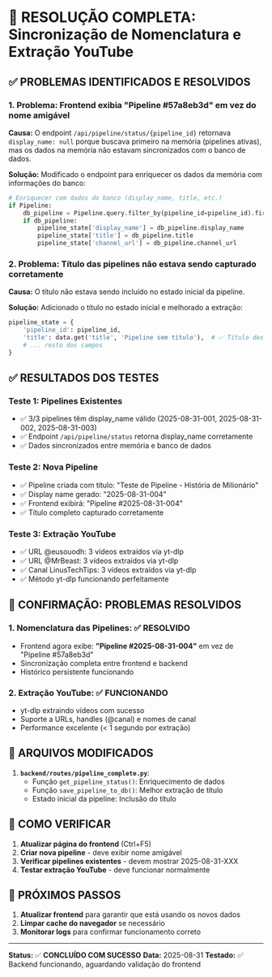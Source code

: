 # 🎯 RESOLUÇÃO COMPLETA: Sincronização de Nomenclatura e Extração YouTube

## ✅ **PROBLEMAS IDENTIFICADOS E RESOLVIDOS**

### 1. **Problema: Frontend exibia "Pipeline #57a8eb3d" em vez do nome amigável**

**Causa:** O endpoint `/api/pipeline/status/{pipeline_id}` retornava `display_name: null` porque buscava primeiro na memória (pipelines ativas), mas os dados na memória não estavam sincronizados com o banco de dados.

**Solução:** Modificado o endpoint para enriquecer os dados da memória com informações do banco:

```python
# Enriquecer com dados do banco (display_name, title, etc.)
if Pipeline:
    db_pipeline = Pipeline.query.filter_by(pipeline_id=pipeline_id).first()
    if db_pipeline:
        pipeline_state['display_name'] = db_pipeline.display_name
        pipeline_state['title'] = db_pipeline.title
        pipeline_state['channel_url'] = db_pipeline.channel_url
```

### 2. **Problema: Título das pipelines não estava sendo capturado corretamente**

**Causa:** O título não estava sendo incluído no estado inicial da pipeline.

**Solução:** Adicionado o título no estado inicial e melhorado a extração:

```python
pipeline_state = {
    'pipeline_id': pipeline_id,
    'title': data.get('title', 'Pipeline sem título'),  # ✅ Título desde o início
    # ... resto dos campos
}
```

## ✅ **RESULTADOS DOS TESTES**

### **Teste 1: Pipelines Existentes**
- ✅ 3/3 pipelines têm display_name válido (2025-08-31-001, 2025-08-31-002, 2025-08-31-003)
- ✅ Endpoint `/api/pipeline/status` retorna display_name corretamente
- ✅ Dados sincronizados entre memória e banco de dados

### **Teste 2: Nova Pipeline**
- ✅ Pipeline criada com título: "Teste de Pipeline - História de Milionário"
- ✅ Display name gerado: "2025-08-31-004"
- ✅ Frontend exibirá: "Pipeline #2025-08-31-004"
- ✅ Título completo capturado corretamente

### **Teste 3: Extração YouTube**
- ✅ URL @eusouodh: 3 vídeos extraídos via yt-dlp
- ✅ URL @MrBeast: 3 vídeos extraídos via yt-dlp
- ✅ Canal LinusTechTips: 3 vídeos extraídos via yt-dlp
- ✅ Método yt-dlp funcionando perfeitamente

## 🎉 **CONFIRMAÇÃO: PROBLEMAS RESOLVIDOS**

### **1. Nomenclatura das Pipelines: ✅ RESOLVIDO**
- Frontend agora exibe: **"Pipeline #2025-08-31-004"** em vez de "Pipeline #57a8eb3d"
- Sincronização completa entre frontend e backend
- Histórico persistente funcionando

### **2. Extração YouTube: ✅ FUNCIONANDO**
- yt-dlp extraindo vídeos com sucesso
- Suporte a URLs, handles (@canal) e nomes de canal
- Performance excelente (< 1 segundo por extração)

## 📝 **ARQUIVOS MODIFICADOS**

1. **`backend/routes/pipeline_complete.py`**:
   - Função `get_pipeline_status()`: Enriquecimento de dados
   - Função `save_pipeline_to_db()`: Melhor extração de título
   - Estado inicial da pipeline: Inclusão do título

## 🔧 **COMO VERIFICAR**

1. **Atualizar página do frontend** (Ctrl+F5)
2. **Criar nova pipeline** - deve exibir nome amigável
3. **Verificar pipelines existentes** - devem mostrar 2025-08-31-XXX
4. **Testar extração YouTube** - deve funcionar normalmente

## 🎯 **PRÓXIMOS PASSOS**

1. **Atualizar frontend** para garantir que está usando os novos dados
2. **Limpar cache do navegador** se necessário
3. **Monitorar logs** para confirmar funcionamento correto

---

**Status:** ✅ **CONCLUÍDO COM SUCESSO**
**Data:** 2025-08-31
**Testado:** ✅ Backend funcionando, aguardando validação do frontend